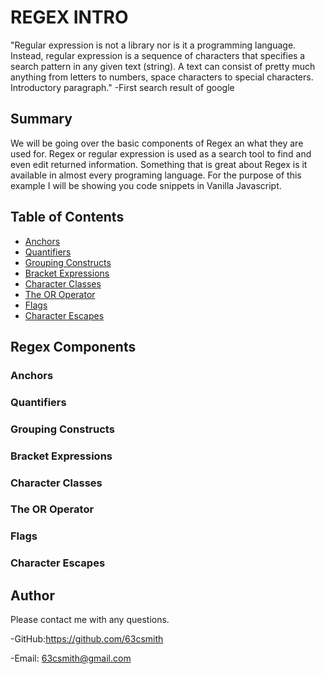 # REGEX INTRO

"Regular expression is not a library nor is it a programming language. Instead, regular expression is a sequence of characters that specifies a search pattern in any given text (string). A text can consist of pretty much anything from letters to numbers, space characters to special characters.
Introductory paragraph."
-First search result of google

## Summary

We will be going over the basic components of Regex an what they are used for. Regex or regular expression is used as a search tool to find and even edit returned information. Something that is great about Regex is it available in almost every programing language. For the purpose of this example I will be showing you code snippets in Vanilla Javascript.

## Table of Contents

- [Anchors](#anchors)
- [Quantifiers](#quantifiers)
- [Grouping Constructs](#grouping-constructs)
- [Bracket Expressions](#bracket-expressions)
- [Character Classes](#character-classes)
- [The OR Operator](#the-or-operator)
- [Flags](#flags)
- [Character Escapes](#character-escapes)

## Regex Components

### Anchors

### Quantifiers

### Grouping Constructs

### Bracket Expressions

### Character Classes

### The OR Operator

### Flags

### Character Escapes

## Author

Please contact me with any questions.

-GitHub:https://github.com/63csmith

-Email: 63csmith@gmail.com
